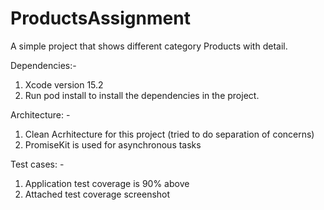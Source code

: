 # ProductsAssignment

A simple project that shows different category Products with detail.


Dependencies:-

1. Xcode version 15.2
2. Run pod install to install the dependencies in the project.

Architecture: -

1. Clean Acrhitecture for this project (tried to do separation of concerns)
2. PromiseKit is used for asynchronous tasks

Test cases: -
1. Application test coverage is 90% above
2. Attached test coverage screenshot 
